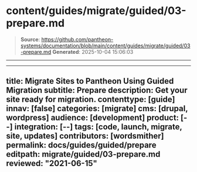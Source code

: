 # content/guides/migrate/guided/03-prepare.md

> **Source**: https://github.com/pantheon-systems/documentation/blob/main/content/guides/migrate/guided/03-prepare.md
> **Generated**: 2025-10-04 15:06:03

---

---
title: Migrate Sites to Pantheon Using Guided Migration
subtitle: Prepare
description: Get your site ready for migration.
contenttype: [guide]
innav: [false]
categories: [migrate]
cms: [drupal, wordpress]
audience: [development]
product: [--]
integration: [--]
tags: [code, launch, migrate, site, updates]
contributors: [wordsmither]
permalink: docs/guides/guided/prepare
editpath: migrate/guided/03-prepare.md
reviewed: "2021-06-15"
---

<Partial file="migrate/prepare.md" />